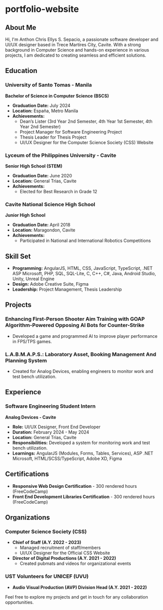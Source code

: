 # portfolio-website

## About Me
Hi, I'm Anthon Chris Ellys S. Sepacio, a passionate software developer and UI/UX designer based in Trece Martires City, Cavite. With a strong background in Computer Science and hands-on experience in various projects, I am dedicated to creating seamless and efficient solutions.

## Education
### University of Santo Tomas - Manila
**Bachelor of Science in Computer Science (BSCS)**
- **Graduation Date:** July 2024
- **Location:** España, Metro Manila
- **Achievements:**
  - Dean’s Lister (3rd Year 2nd Semester, 4th Year 1st Semester, 4th Year 2nd Semester)
  - Project Manager for Software Engineering Project
  - Thesis Leader for Thesis Project
  - UI/UX Designer for the Computer Science Society (CSS) Website

### Lyceum of the Philippines University - Cavite
**Senior High School (STEM)**
- **Graduation Date:** June 2020
- **Location:** General Trias, Cavite
- **Achievements:**
  - Elected for Best Research in Grade 12

### Cavite National Science High School
**Junior High School**
- **Graduation Date:** April 2018
- **Location:** Maragondon, Cavite
- **Achievements:**
  - Participated in National and International Robotics Competitions

## Skill Set
- **Programming:** AngularJS, HTML, CSS, JavaScript, TypeScript, .NET ASP Microsoft, PHP, SQL, SQL-Lite, C, C++, C#, Java, Android Studio, Unity, Unreal Engine
- **Design:** Adobe Creative Suite, Figma
- **Leadership:** Project Management, Thesis Leadership

## Projects
### Enhancing First-Person Shooter Aim Training with GOAP Algorithm-Powered Opposing AI Bots for Counter-Strike
- Developed a game and programmed AI to improve player performance in FPS/TPS games.

### L.A.B.M.A.P.S.: Laboratory Asset, Booking Management And Planning System
- Created for Analog Devices, enabling engineers to monitor work and test bench utilization.

## Experience
### Software Engineering Student Intern
**Analog Devices - Cavite**
- **Role:** UI/UX Designer, Front End Developer
- **Duration:** February 2024 - May 2024
- **Location:** General Trias, Cavite
- **Responsibilities:** Developed a system for monitoring work and test bench utilization.
- **Learnings:** AngularJS (Modules, Forms, Tables, Services), ASP .NET Microsoft, HTML/SCSS/TypeScript, Adobe XD, Figma

## Certifications
- **Responsive Web Design Certification** - 300 rendered hours (FreeCodeCamp)
- **Front End Development Libraries Certification** - 300 rendered hours (FreeCodeCamp)

## Organizations
### Computer Science Society (CSS)
- **Chief of Staff (A.Y. 2022 - 2023)**
  - Managed recruitment of staff/members
  - UI/UX Designer for the Official CSS Website
- **Director of Digital Productions (A.Y. 2021 - 2022)**
  - Created pubmats and videos for organizational events

### UST Volunteers for UNICEF (UVU)
- **Audio Visual Production (AVP) Division Head (A.Y. 2021 - 2022)**

Feel free to explore my projects and get in touch for any collaboration opportunities.

